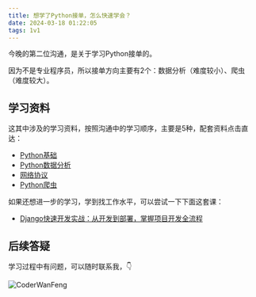 ```yaml
---
title: 想学了Python接单，怎么快速学会？
date: 2024-03-18 01:22:05
tags: 1v1
---
```


今晚的第二位沟通，是关于学习Python接单的。

因为不是专业程序员，所以接单方向主要有2个：数据分析（难度较小）、爬虫（难度较大）。


## 学习资料

这其中涉及的学习资料，按照沟通中的学习顺序，主要是5种，配套资料点击直达：

- [Python基础](https://www.bilibili.com/video/BV1MM4y1G76j/?spm_id_from=333.999.0.0)
- [Python数据分析](https://www.bilibili.com/video/BV1hk4y1C73S/?spm_id_from=333.999.0.0)
- [网络协议](https://www.bilibili.com/video/BV11K411c75T/?spm_id_from=333.337.search-card.all.click)
- [Python爬虫](https://www.bilibili.com/video/BV1y54y1y74F/?spm_id_from=333.999.0.0)

如果还想进一步的学习，学到找工作水平，可以尝试一下下面这套课：

- [Django快速开发实战：从开发到部署，掌握项目开发全流程](http://gk.link/a/10Wl1)


## 后续答疑

学习过程中有问题，可以随时联系我，👇

![CoderWanFeng](https://www.python-office.com/assets/img/qr-code.b0c382a8.jpg)


